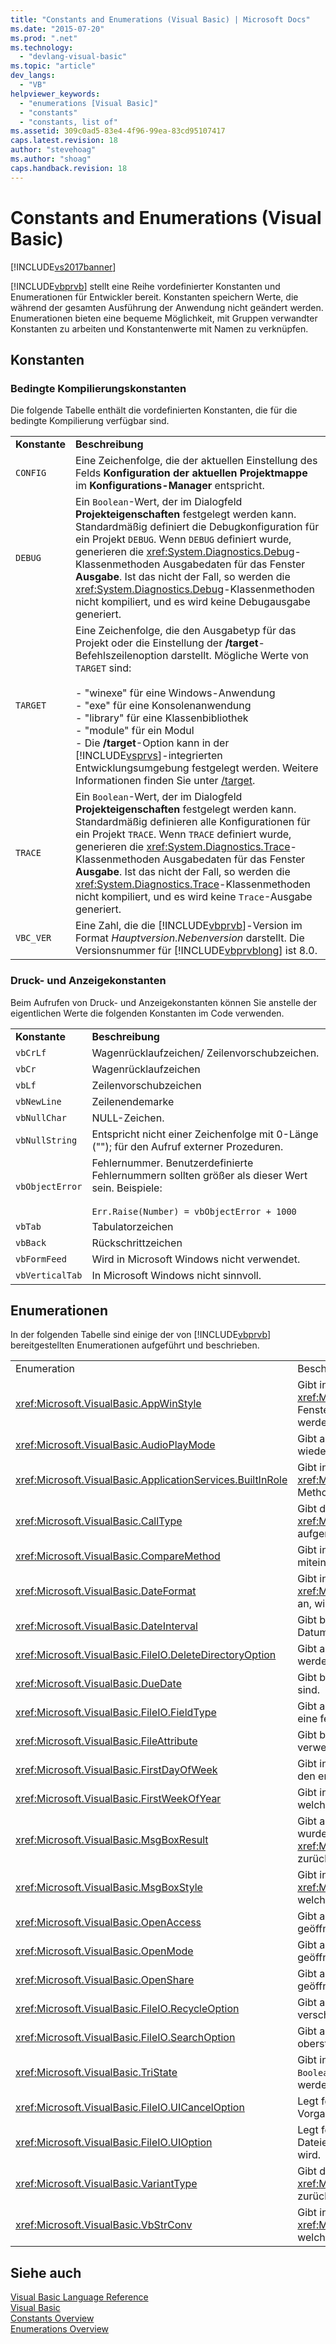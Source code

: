 ```yaml
---
title: "Constants and Enumerations (Visual Basic) | Microsoft Docs"
ms.date: "2015-07-20"
ms.prod: ".net"
ms.technology: 
  - "devlang-visual-basic"
ms.topic: "article"
dev_langs: 
  - "VB"
helpviewer_keywords: 
  - "enumerations [Visual Basic]"
  - "constants"
  - "constants, list of"
ms.assetid: 309c0ad5-83e4-4f96-99ea-83cd95107417
caps.latest.revision: 18
author: "stevehoag"
ms.author: "shoag"
caps.handback.revision: 18
---
```

# Constants and Enumerations (Visual Basic)
[!INCLUDE[vs2017banner](../../visual-basic/includes/vs2017banner.md)]

[!INCLUDE[vbprvb](../../csharp/programming-guide/concepts/linq/includes/vbprvb-md.md)] stellt eine Reihe vordefinierter Konstanten und Enumerationen für Entwickler bereit.  Konstanten speichern Werte, die während der gesamten Ausführung der Anwendung nicht geändert werden.  Enumerationen bieten eine bequeme Möglichkeit, mit Gruppen verwandter Konstanten zu arbeiten und Konstantenwerte mit Namen zu verknüpfen.  
  
## Konstanten  
  
### Bedingte Kompilierungskonstanten  
 Die folgende Tabelle enthält die vordefinierten Konstanten, die für die bedingte Kompilierung verfügbar sind.  
  
|||  
|-|-|  
|**Konstante**|**Beschreibung**|  
|`CONFIG`|Eine Zeichenfolge, die der aktuellen Einstellung des Felds **Konfiguration der aktuellen Projektmappe** im **Konfigurations\-Manager** entspricht.|  
|`DEBUG`|Ein `Boolean`\-Wert, der im Dialogfeld **Projekteigenschaften** festgelegt werden kann.  Standardmäßig definiert die Debugkonfiguration für ein Projekt `DEBUG`.  Wenn `DEBUG` definiert wurde, generieren die <xref:System.Diagnostics.Debug>\-Klassenmethoden Ausgabedaten für das Fenster **Ausgabe**.  Ist das nicht der Fall, so werden die <xref:System.Diagnostics.Debug>\-Klassenmethoden nicht kompiliert, und es wird keine Debugausgabe generiert.|  
|`TARGET`|Eine Zeichenfolge, die den Ausgabetyp für das Projekt oder die Einstellung der **\/target**\-Befehlszeilenoption darstellt.  Mögliche Werte von `TARGET` sind:<br /><br /> -   "winexe" für eine Windows\-Anwendung<br />-   "exe" für eine Konsolenanwendung<br />-   "library" für eine Klassenbibliothek<br />-   "module" für ein Modul<br />-   Die **\/target**\-Option kann in der [!INCLUDE[vsprvs](../../csharp/includes/vsprvs-md.md)]\-integrierten Entwicklungsumgebung festgelegt werden.  Weitere Informationen finden Sie unter [\/target](../../visual-basic/reference/command-line-compiler/target.md).|  
|`TRACE`|Ein `Boolean`\-Wert, der im Dialogfeld **Projekteigenschaften** festgelegt werden kann.  Standardmäßig definieren alle Konfigurationen für ein Projekt `TRACE`.  Wenn `TRACE` definiert wurde, generieren die <xref:System.Diagnostics.Trace>\-Klassenmethoden Ausgabedaten für das Fenster **Ausgabe**.  Ist das nicht der Fall, so werden die <xref:System.Diagnostics.Trace>\-Klassenmethoden nicht kompiliert, und es wird keine `Trace`\-Ausgabe generiert.|  
|`VBC_VER`|Eine Zahl, die die [!INCLUDE[vbprvb](../../csharp/programming-guide/concepts/linq/includes/vbprvb-md.md)]\-Version im Format *Hauptversion*.*Nebenversion* darstellt.  Die Versionsnummer für [!INCLUDE[vbprvblong](../../visual-basic/developing-apps/customizing-extending-my/includes/vbprvblong-md.md)] ist 8.0.|  
  
### Druck\- und Anzeigekonstanten  
 Beim Aufrufen von Druck\- und Anzeigekonstanten können Sie anstelle der eigentlichen Werte die folgenden Konstanten im Code verwenden.  
  
|||  
|-|-|  
|**Konstante**|**Beschreibung**|  
|`vbCrLf`|Wagenrücklaufzeichen\/ Zeilenvorschubzeichen.|  
|`vbCr`|Wagenrücklaufzeichen|  
|`vbLf`|Zeilenvorschubzeichen|  
|`vbNewLine`|Zeilenendemarke|  
|`vbNullChar`|NULL\-Zeichen.|  
|`vbNullString`|Entspricht nicht einer Zeichenfolge mit 0\-Länge \(""\); für den Aufruf externer Prozeduren.|  
|`vbObjectError`|Fehlernummer.  Benutzerdefinierte Fehlernummern sollten größer als dieser Wert sein.  Beispiele:<br /><br /> `Err.Raise(Number) = vbObjectError + 1000`|  
|`vbTab`|Tabulatorzeichen|  
|`vbBack`|Rückschrittzeichen|  
|`vbFormFeed`|Wird in Microsoft Windows nicht verwendet.|  
|`vbVerticalTab`|In Microsoft Windows nicht sinnvoll.|  
  
## Enumerationen  
 In der folgenden Tabelle sind einige der von [!INCLUDE[vbprvb](../../csharp/programming-guide/concepts/linq/includes/vbprvb-md.md)] bereitgestellten Enumerationen aufgeführt und beschrieben.  
  
|||  
|-|-|  
|Enumeration|Beschreibung|  
|<xref:Microsoft.VisualBasic.AppWinStyle>|Gibt in Aufrufen der <xref:Microsoft.VisualBasic.Interaction.Shell%2A>\-Funktion den Fensterstil an, der für das aufgerufene Programm verwendet werden soll.|  
|<xref:Microsoft.VisualBasic.AudioPlayMode>|Gibt an, wie beim Aufruf von Audiomethoden Sounds wiedergegeben werden.|  
|<xref:Microsoft.VisualBasic.ApplicationServices.BuiltInRole>|Gibt in Aufrufen der <xref:Microsoft.VisualBasic.ApplicationServices.User.IsInRole%2A>\-Methode den Typ der zu überprüfenden Rolle an.|  
|<xref:Microsoft.VisualBasic.CallType>|Gibt den Typ der Prozedur an, die beim Aufrufen der <xref:Microsoft.VisualBasic.Interaction.CallByName%2A>\-Funktion aufgerufen wird.|  
|<xref:Microsoft.VisualBasic.CompareMethod>|Gibt in Aufrufen von Vergleichsfunktionen an, wie Zeichenfolgen miteinander verglichen werden sollen.|  
|<xref:Microsoft.VisualBasic.DateFormat>|Gibt in Aufrufen der <xref:Microsoft.VisualBasic.Strings.FormatDateTime%2A>\-Funktion an, wie Datumsangaben angezeigt werden sollen.|  
|<xref:Microsoft.VisualBasic.DateInterval>|Gibt beim Aufruf datumsbezogener Funktionen an, wie Datumsintervalle bestimmt und formatiert werden sollen.|  
|<xref:Microsoft.VisualBasic.FileIO.DeleteDirectoryOption>|Gibt an, was geschehen soll, wenn ein Verzeichnis, das gelöscht werden soll, Dateien oder Verzeichnisse enthält.|  
|<xref:Microsoft.VisualBasic.DueDate>|Gibt beim Aufruf von Finanzmethoden an, wann Zahlungen fällig sind.|  
|<xref:Microsoft.VisualBasic.FileIO.FieldType>|Gibt an, ob Textfelder durch Trennzeichen begrenzt werden oder eine feste Breite haben.|  
|<xref:Microsoft.VisualBasic.FileAttribute>|Gibt beim Aufruf von Dateizugriffsfunktionen die zu verwendenden Dateiattribute an.|  
|<xref:Microsoft.VisualBasic.FirstDayOfWeek>|Gibt in Aufrufen datumsbezogener Funktionen an, welcher Tag den ersten Tag der Woche darstellen soll.|  
|<xref:Microsoft.VisualBasic.FirstWeekOfYear>|Gibt in Aufrufen datumsbezogener Funktionen die Woche an, welche die erste Woche des Jahres darstellen soll.|  
|<xref:Microsoft.VisualBasic.MsgBoxResult>|Gibt an, welche Schaltfläche in einem Meldungsfeld aktiviert wurde, und wird von der <xref:Microsoft.VisualBasic.Interaction.MsgBox%2A>\-Funktion zurückgegeben.|  
|<xref:Microsoft.VisualBasic.MsgBoxStyle>|Gibt in Aufrufen der <xref:Microsoft.VisualBasic.Interaction.MsgBox%2A>\-Funktion an, welche Schaltflächen angezeigt werden sollen.|  
|<xref:Microsoft.VisualBasic.OpenAccess>|Gibt an, wie eine Datei beim Aufruf von Dateizugriffsfunktionen geöffnet werden kann.|  
|<xref:Microsoft.VisualBasic.OpenMode>|Gibt an, wie eine Datei beim Aufruf von Dateizugriffsfunktionen geöffnet werden kann.|  
|<xref:Microsoft.VisualBasic.OpenShare>|Gibt an, wie eine Datei beim Aufruf von Dateizugriffsfunktionen geöffnet werden kann.|  
|<xref:Microsoft.VisualBasic.FileIO.RecycleOption>|Gibt an, ob eine Datei permanent gelöscht oder in den Papierkorb verschoben werden soll.|  
|<xref:Microsoft.VisualBasic.FileIO.SearchOption>|Gibt an, ob alle Verzeichnisse oder nur die Verzeichnisse der obersten Ebene durchsucht werden sollen.|  
|<xref:Microsoft.VisualBasic.TriState>|Gibt in Aufrufen von Funktionen zur Zahlenformatierung einen `Boolean`\-Wert an oder legt fest, ob der Standard verwendet werden soll.|  
|<xref:Microsoft.VisualBasic.FileIO.UICancelOption>|Legt fest, was geschehen soll, wenn der Benutzer während eines Vorganges auf **Abbrechen** klickt.|  
|<xref:Microsoft.VisualBasic.FileIO.UIOption>|Legt fest, ob beim Kopieren, Löschen oder Verschieben von Dateien oder Verzeichnissen eine Fortschrittsanzeige angezeigt wird.|  
|<xref:Microsoft.VisualBasic.VariantType>|Gibt den Typ eines Variant\-Objekts an und wird von der <xref:Microsoft.VisualBasic.Information.VarType%2A>\-Funktion zurückgegeben.|  
|<xref:Microsoft.VisualBasic.VbStrConv>|Gibt in Aufrufen der <xref:Microsoft.VisualBasic.Strings.StrConv%2A>\-Funktion an, welche Art von Konvertierung ausgeführt werden soll.|  
  
## Siehe auch  
 [Visual Basic Language Reference](../../visual-basic/language-reference/index.md)   
 [Visual Basic](../../visual-basic/index.md)   
 [Constants Overview](../../visual-basic/programming-guide/language-features/constants-enums/constants-overview.md)   
 [Enumerations Overview](../../visual-basic/programming-guide/language-features/constants-enums/enumerations-overview.md)